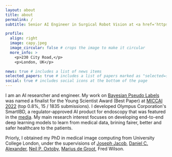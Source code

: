 ```yaml
---
layout: about
title: about
permalink: /
subtitle: Senior AI Engineer in Surgical Robot Vision at <a href='https://www.medtronic.com/uk-en/our-company/key-facts.html'>Medtronic</a>

profile:
  align: right
  image: capy.jpeg
  image_circular: false # crops the image to make it circular
  more_info: >
    <p>230 City Road,</p>
    <p>London, UK</p>

news: true # includes a list of news items
selected_papers: true # includes a list of papers marked as "selected={true}"
social: true # includes social icons at the bottom of the page
---
```


I am an AI researcher and engineer. My work on <a href='https://www.sciencedirect.com/science/article/pii/S1361841524000501'>Bayesian Pseudo Labels</a> was named a finalist for the Young Scientist Award (Best Paper) at <a href='https://conferences.miccai.org/2022/papers/066-Paper2505.html'>MICCAI 2022</a> (top 0.8%, 15 / 1835 submissions). I developed Olympus Corporation's SmartIBD, a regulator-approved AI product for endoscopy that was featured in the <a href='https://www.olympus-global.com/news/2024/nr02759.html'>media</a>. My main research interest focuses on developing end-to-end deep learning models to learn from medical data, brining fairer, better and safer healthcare to the patients.

Priorly, I obtained my PhD in medical image computing from University College London, under the supervisions of <a href='https://scholar.google.com/citations?user=XCcV5ocAAAAJ&hl=en'>Joseph Jacob</a>, <a href='https://scholar.google.com/citations?user=mH-ZOQEAAAAJ&hl=en'>Daniel C. Alexander</a>, <a href='https://scholar.google.com/citations?user=uWfRPHEAAAAJ&hl=en'>Neil P. Oxtoby</a>, <a href='https://scholar.google.com/citations?user=sZ4UbusAAAAJ&hl=en'>Marius de Groot</a>, Fred Wilson.
